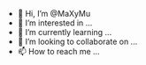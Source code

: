 - 👋 Hi, I’m @MaXyMu
- 👀 I’m interested in ...
- 🌱 I’m currently learning ...
- 💞️ I’m looking to collaborate on ...
- 📫 How to reach me ...

<!---
MaXyMu/MaXyMu is a ✨ special ✨ repository because its `README.md` (this file) appears on your GitHub profile.
You can click the Preview link to take a look at your changes.
--->
